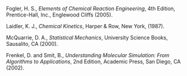 

Fogler, H. S., *Elements of Chemical Reaction Engineering*, 4th Edition, Prentice-Hall, Inc., Englewood Cliffs (2005).

Laidler, K. J., *Chemical Kinetics*, Harper & Row, New York, (1987).

McQuarrie, D. A., *Statistical Mechanics*, University Science Books, Sausalito, CA (2000). 

Frenkel, D. and Smit, B., *Understanding Molecular Simulation: From Algorithms to Applications*, 2nd Edition, Academic Press, San Diego, CA (2002).